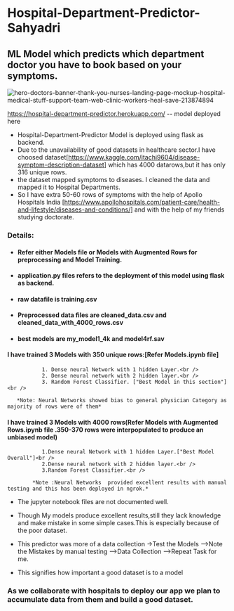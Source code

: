 # Hospital-Department-Predictor-Sahyadri
## ML Model which predicts which department doctor you have to book based on your symptoms.
  
![hero-doctors-banner-thank-you-nurses-landing-page-mockup-hospital-medical-stuff-support-team-web-clinic-workers-heal-save-213874894](https://user-images.githubusercontent.com/55055042/143784596-e26439f8-7aad-4a1a-a2df-8483791e213e.jpg)

https://hospital-department-predictor.herokuapp.com/ -- model deployed here

 
* Hospital-Department-Predictor Model is deployed using flask as backend.
* Due to the unavailability of good datasets in healthcare sector.I have choosed dataset[https://www.kaggle.com/itachi9604/disease-symptom-description-dataset] which has  4000 datarows,but it has only 316 unique rows.<br />
* the dataset mapped symptoms to diseases. I cleaned the data and mapped it to Hospital Departments.<br />
* So I have extra 50-60 rows of symptoms with the help of Apollo Hospitals India [https://www.apollohospitals.com/patient-care/health-and-lifestyle/diseases-and-conditions/] and with the help of my friends studying doctorate.

### Details:

* #### Refer either  Models file or Models with Augmented Rows for preprocessing and Model Training.
* ####  application.py files refers to the deployment of this model using flask as backend.
* ####  raw datafile is training.csv
* #### Preprocessed data files are cleaned_data.csv and cleaned_data_with_4000_rows.csv
* #### best models are my_model1_4k and model4rf.sav

#### I have trained 3 Models with 350 unique rows:[Refer Models.ipynb file]<br />
               1. Dense neural Network with 1 hidden Layer.<br />              
               2. Dense neural network with 2 hidden layer.<br />              
               3. Random Forest Classifier. ["Best Model in this section"] <br />
               
       *Note: Neural Networks showed bias to general physician Category as majority of rows were of them*
       
#### I have trained 3 Models with 4000  rows(Refer Models with Augmented Rows.ipynb file .350-370 rows were interpopulated to produce an unbiased model)<br />
               1.Dense neural Network with 1 hidden Layer.["Best Model Overall"]<br /> 
               2.Dense neural network with 2 hidden layer.<br />
               3.Random Forest Classifier.<br />
               
            *Note :Neural Networks  provided excellent results with manual testing and this has been deployed in ngrok.*

* The jupyter notebook  files are not documented well.<br />

* Though My models produce excellent results,still they lack knowledge and make mistake in some simple cases.This is especially because of the poor dataset.<br />
* This predictor was more of a data collection ->Test the Models -->Note the Mistakes by manual testing -->Data Collection -->Repeat Task for me.<br />
* This signifies how important a good dataset is to a model<br />
### As we collaborate with hospitals to deploy our app we plan to accumulate data from them and build a good dataset.


